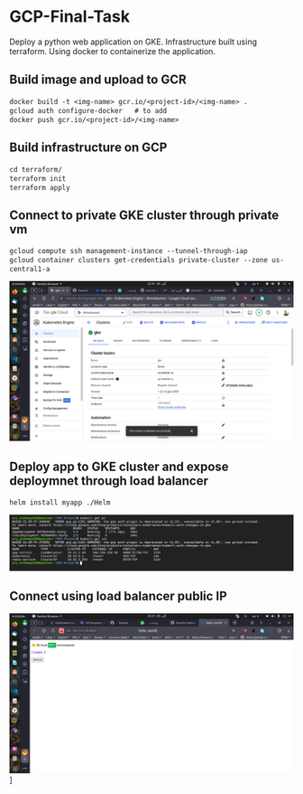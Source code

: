 # GCP-Final-Task 
Deploy a python web application on GKE. Infrastructure built using terraform. Using docker to containerize the application.

## Build image and upload to GCR
```
docker build -t <img-name> gcr.io/<project-id>/<img-name> .
gcloud auth configure-docker   # to add 
docker push gcr.io/<project-id>/<img-name>
```
## Build infrastructure on GCP
```
cd terraform/
terraform init
terraform apply
```

## Connect to private GKE cluster through private vm
```
gcloud compute ssh management-instance --tunnel-through-iap
gcloud container clusters get-credentials private-cluster --zone us-central1-a
```
![Screenshot%20from%202022-10-29%2022-41-49.png](https://github.com/Alialshemy/GCP_Project/blob/main/images/Screenshot%20from%202022-10-29%2022-41-49.png)
## Deploy app to GKE cluster and expose deploymnet through load balancer
```
helm install myapp ./Helm
```
![Screenshot%20from%202022-10-29%2022-41-49.png](https://github.com/Alialshemy/GCP_Project/blob/main/images/Screenshot%20from%202022-10-29%2023-43-01.png)


## Connect using load balancer public IP
![Screenshot%20from%202022-10-29%2022-35-42](https://github.com/Alialshemy/GCP_Project/blob/main/images/Screenshot%20from%202022-10-29%2023-21-05.png)
]
